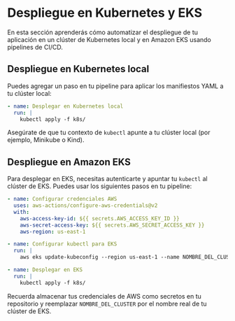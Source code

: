 # Despliegue en Kubernetes y EKS

En esta sección aprenderás cómo automatizar el despliegue de tu aplicación en un clúster de Kubernetes local y en Amazon EKS usando pipelines de CI/CD.

## Despliegue en Kubernetes local

Puedes agregar un paso en tu pipeline para aplicar los manifiestos YAML a tu clúster local:

```yaml
- name: Desplegar en Kubernetes local
  run: |
    kubectl apply -f k8s/
```

Asegúrate de que tu contexto de `kubectl` apunte a tu clúster local (por ejemplo, Minikube o Kind).

## Despliegue en Amazon EKS

Para desplegar en EKS, necesitas autenticarte y apuntar tu `kubectl` al clúster de EKS. Puedes usar los siguientes pasos en tu pipeline:

```yaml
- name: Configurar credenciales AWS
  uses: aws-actions/configure-aws-credentials@v2
  with:
    aws-access-key-id: ${{ secrets.AWS_ACCESS_KEY_ID }}
    aws-secret-access-key: ${{ secrets.AWS_SECRET_ACCESS_KEY }}
    aws-region: us-east-1

- name: Configurar kubectl para EKS
  run: |
    aws eks update-kubeconfig --region us-east-1 --name NOMBRE_DEL_CLUSTER

- name: Desplegar en EKS
  run: |
    kubectl apply -f k8s/
```

Recuerda almacenar tus credenciales de AWS como secretos en tu repositorio y reemplazar `NOMBRE_DEL_CLUSTER` por el nombre real de tu clúster de EKS.
